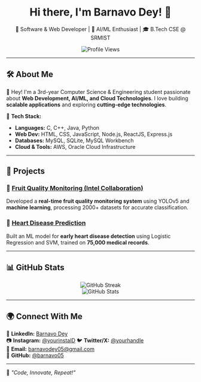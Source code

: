 <h1 align="center">Hi there, I'm Barnavo Dey! 👋</h1>

<p align="center">
🚀 Software & Web Developer | 🔬 AI/ML Enthusiast | 🎓 B.Tech CSE @ SRMIST  
</p>

<p align="center">
  <img src="https://komarev.com/ghpvc/?username=barnavo05&label=Profile+Views&color=blueviolet&style=plastic" alt="Profile Views" />
</p>

---

## 🛠 About Me  
👋 Hey! I'm a 3rd-year Computer Science & Engineering student passionate about **Web Development, AI/ML, and Cloud Technologies**. I love building **scalable applications** and exploring **cutting-edge technologies**.  

🔹 **Tech Stack:**  
- **Languages:** C, C++, Java, Python  
- **Web Dev:** HTML, CSS, JavaScript, Node.js, ReactJS, Express.js  
- **Databases:** MySQL, SQLite, MySQL Workbench  
- **Cloud & Tools:** AWS, Oracle Cloud Infrastructure  

---

## 🚀 Projects  
### 🔹 [Fruit Quality Monitoring (Intel Collaboration)]([https://github.com/yourprojectlink](https://github.com/barnavo05/fruit-quality-monitoring))  
Developed a **real-time fruit quality monitoring system** using YOLOv5 and **machine learning**, processing 2000+ datasets for accurate classification.  

### 🔹 [Heart Disease Prediction]([https://github.com/yourprojectlink](https://github.com/barnavo05/Heart-disease-prediction))  
Built an ML model for **early heart disease detection** using Logistic Regression and SVM, trained on **75,000 medical records**.  
  

---

## 📊 GitHub Stats  
<p align="center">
  <img src="https://github-readme-streak-stats.herokuapp.com/?user=barnavo05&theme=dark&hide_border=true" alt="GitHub Streak" />
  <br>
  <img src="https://github-readme-stats.vercel.app/api?username=barnavo05&show_icons=true&theme=dark" alt="GitHub Stats" />
</p>

---

## 🌍 Connect With Me  
💼 **LinkedIn:** [Barnavo Dey](https://www.linkedin.com/in/barnavo-dey-282451229/)  
📷 **Instagram:** [@yourinstaID](https://instagram.com/barnavodey)
🐦 **Twitter/X:** [@yourhandle](https://twitter.com/Barnavodey05Dey)  
📧 **Email:** [barnavodey05@gmail.com](mailto:barnavodey05@gmail.com)  
🌟 **GitHub:** [@barnavo05](https://github.com/barnavo05)  

---

🚀 _"Code, Innovate, Repeat!"_  
